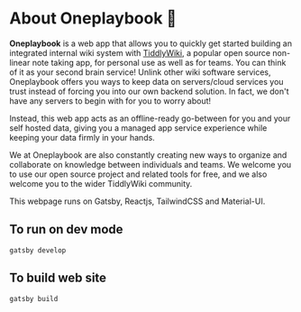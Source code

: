 # About Oneplaybook 📔

**Oneplaybook** is a web app that allows you to quickly get started building an integrated internal wiki system with [TiddlyWiki](https://tiddlywiki.com), a popular open source non-linear note taking app, for personal use as well as for teams. You can think of it as your second brain service! Unlink other wiki software services, Oneplaybook offers you ways to keep data on servers/cloud services you trust instead of forcing you into our own backend solution. In fact, we don't have any servers to begin with for you to worry about!

Instead, this web app acts as an offline-ready go-between for you and your self hosted data, giving you a managed app service experience while keeping your data firmly in your hands.

We at Oneplaybook are also constantly creating new ways to organize and collaborate on knowledge between individuals and teams. We welcome you to use our open source project and related tools for free, and we also welcome you to the wider TiddlyWiki community.

This webpage runs on Gatsby, Reactjs, TailwindCSS and Material-UI.

## To run on dev mode 

`gatsby develop`

## To build web site

`gatsby build`
